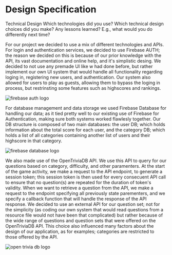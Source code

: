 # Design Specification

Technical Design
Which technologies did you use?
Which technical design choices did you make?
Any lessons learned? E.g., what would you do differently next time?


For our project we decided to use a mix of different technologies and APIs. For login and authentication services, we decided to use Firebase AUTH; the reason we decided on this is because of our prior knowledge with the API, its vast documentation and online help, and it's simplistic desing. We decided to not use any premade UI like w had done before, but rather implement our own UI system that would handle all functionality regarding loging in, registering new users, and authentication. Our system also allowed for users to play as guests, allowing them to bypass the loging in process, but restrinsting some features such as highscores and rankings.

![firebase auth logo](https://2.bp.blogspot.com/-2L3KX_48TEQ/XJ0AIfGqG9I/AAAAAAAADew/tiTNwPkS84Y2lPmM8z6IQadB_TRxETHLwCLcBGAs/s1600/Firebase%2BAuthentication%2B%25282-%2BHorizontal%2BLockup%252C%2BLight%2529.png) 

For database management and data storage we used Firebase Database for handling our data; as it tied pretty well to our existing use of Firebase for Authentication, making sure both systems worked flawlesly together. Our DB structure is composed of two main databases: the user DB; which holds information about the total score for each user, and the category DB; which holds a list of all categories containing another list of users and their highscore in that category.

![firebase database logo](https://firebase.google.com/images/brand-guidelines/lockup_realtime-database.png)

We also made use of the OpenTriviaDB API. We use this API to query for our questions based on category, difficulty, and other paramenters. At the start of the game activity, we make a request to the API endpoint, to generate a session token; this session token is then used for every consecuent API call to ensure that no question(s) are repeated for the duration of token's validity. When we want to retrieve a question from the API, we make a request to the endpoint specifying all previously state parementers, and we specify a callback function that will handle the response of the API response.
We decided to use an external API for our question set; not for the simplicity (as coding our own system that would read questions from a resource file would not have been that complicated) but rather because of the wide range of questions and question sets that were offered on the OpenTriviaDB API. This choice also influenced many factors about the design of our application, as for examples; categories are restricted to those offered by the API.

![open trivia db logo](https://opentdb.com/images/logo.png)


